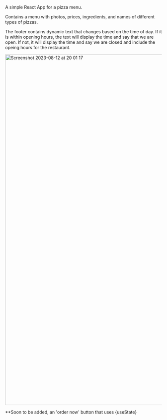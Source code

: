 A simple React App for a pizza menu.

Contains a menu with photos, prices, ingredients, and names of different types of pizzas.

The footer contains dynamic text that changes based on the time of day. 
If it is within opening hours, the text will display the time and say that we are open.
If not, it will display the time and say we are closed and include the opeing hours for the restaurant.


<img width="1130" alt="Screenshot 2023-08-12 at 20 01 17" src="https://github.com/lesliemw/Pizza_Menu/assets/114259884/07e5da76-877d-48b1-ac16-575b7f27c2a5">

**Soon to be added, an 'order now' button that uses {useState}

